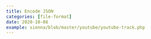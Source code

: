 ```yaml
---
title: Encode JSON
categories: [file-format]
date: 2020-10-08
example: sienna/blob/master/youtube/youtube-track.php
---
```

